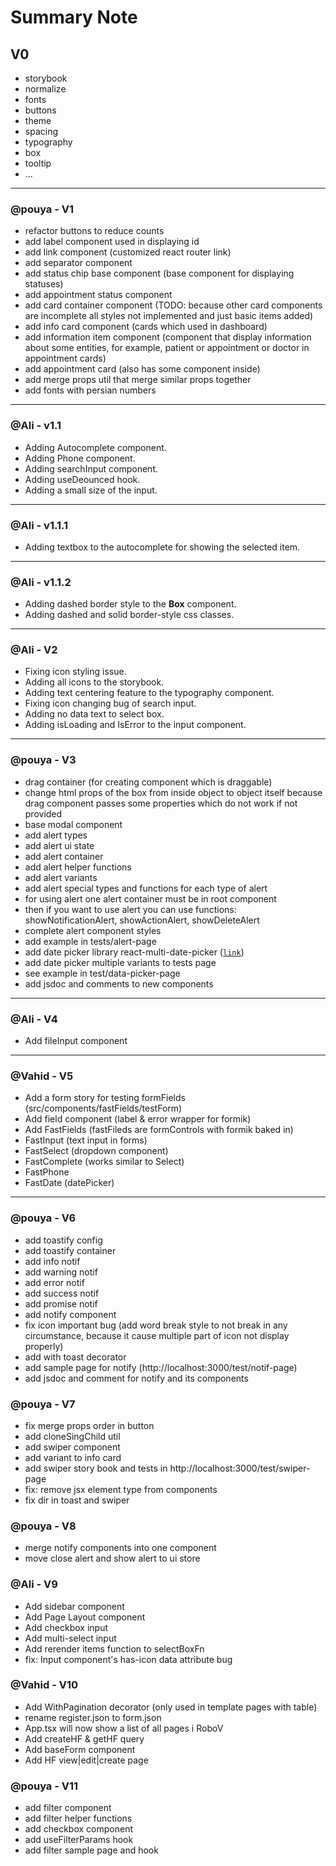 # Summary Note

## V0

- storybook
- normalize
- fonts
- buttons
- theme
- spacing
- typography
- box
- tooltip
- ...

---

### @pouya - V1

- refactor buttons to reduce counts
- add label component used in displaying id
- add link component (customized react router link)
- add separator component
- add status chip base component (base component for displaying statuses)
- add appointment status component
- add card container component (TODO: because other card components are incomplete all styles not implemented and just basic items added)
- add info card component (cards which used in dashboard)
- add information item component (component that display information about some entities, for example, patient or appointment or doctor in appointment cards)
- add appointment card (also has some component inside)
- add merge props util that merge similar props together
- add fonts with persian numbers

---

### @Ali - v1.1

- Adding Autocomplete component.
- Adding Phone component.
- Adding searchInput component.
- Adding useDeounced hook.
- Adding a small size of the input.

---

### @Ali - v1.1.1

- Adding textbox to the autocomplete for showing the selected item.

---

### @Ali - v1.1.2

- Adding dashed border style to the **Box** component.
- Adding dashed and solid border-style css classes.

---

### @Ali - V2

- Fixing icon styling issue.
- Adding all icons to the storybook.
- Adding text centering feature to the typography component.
- Fixing icon changing bug of search input.
- Adding no data text to select box.
- Adding isLoading and IsError to the input component.

---

### @pouya - V3

- drag container (for creating component which is draggable)
- change html props of the box from inside object to object itself because drag component passes some properties which do not work if not provided
- base modal component
- add alert types
- add alert ui state
- add alert container
- add alert helper functions
- add alert variants
- add alert special types and functions for each type of alert
- for using alert one alert container must be in root component
- then if you want to use alert you can use functions: showNotificationAlert, showActionAlert, showDeleteAlert
- complete alert component styles
- add example in tests/alert-page
- add date picker library react-multi-date-picker ([`link`](https://shahabyazdi.github.io/react-multi-date-picker))
- add date picker multiple variants to tests page
- see example in test/data-picker-page
- add jsdoc and comments to new components

---

### @Ali - V4

- Add fileInput component

---

### @Vahid - V5

- Add a form story for testing formFields (src/components/fastFields/testForm)
- Add field component (label & error wrapper for formik)
- Add FastFields (fastFileds are formControls with formik baked in)
- FastInput (text input in forms)
- FastSelect (dropdown component)
- FastComplete (works similar to Select)
- FastPhone
- FastDate (datePicker)

---

### @pouya - V6

- add toastify config
- add toastify container
- add info notif
- add warning notif
- add error notif
- add success notif
- add promise notif
- add notify component
- fix icon important bug (add word break style to not break in any circumstance, because it cause multiple part of icon not display properly)
- add with toast decorator
- add sample page for notify (http://localhost:3000/test/notif-page)
- add jsdoc and comment for notify and its components

### @pouya - V7

- fix merge props order in button
- add cloneSingChild util
- add swiper component
- add variant to info card
- add swiper story book and tests in http://localhost:3000/test/swiper-page
- fix: remove jsx element type from components
- fix dir in toast and swiper

### @pouya - V8

- merge notify components into one component
- move close alert and show alert to ui store

### @Ali - V9

- Add sidebar component
- Add Page Layout component
- Add checkbox input
- Add multi-select input
- Add rerender items function to selectBoxFn
- fix: Input component's has-icon data attribute bug

### @Vahid - V10

- Add WithPagination decorator (only used in template pages with table)
- rename register.json to form.json
- App.tsx will now show a list of all pages i RoboV
- Add createHF & getHF query
- Add baseForm component
- Add HF view|edit|create page

### @pouya - V11

- add filter component
- add filter helper functions
- add checkbox component
- add useFilterParams hook
- add filter sample page and hook
